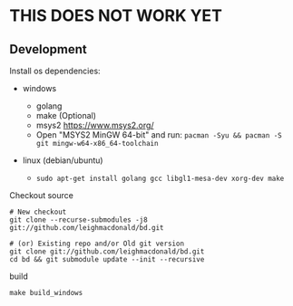 
# THIS DOES NOT WORK YET

## Development

Install os dependencies:

- windows
  - golang
  - make (Optional)
  - msys2 https://www.msys2.org/
  - Open "MSYS2 MinGW 64-bit" and run: `pacman -Syu && pacman -S git mingw-w64-x86_64-toolchain`

- linux (debian/ubuntu)
  - `sudo apt-get install golang gcc libgl1-mesa-dev xorg-dev make`


Checkout source

    # New checkout
    git clone --recurse-submodules -j8 git://github.com/leighmacdonald/bd.git
    
    # (or) Existing repo and/or Old git version
    git clone git://github.com/leighmacdonald/bd.git
    cd bd && git submodule update --init --recursive


build
    
    make build_windows
